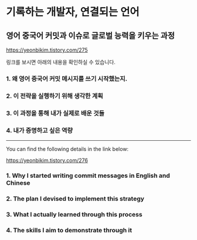 # 기록하는 개발자, 연결되는 언어
## 영어 중국어 커밋과 이슈로 글로벌 능력을 키우는 과정

https://yeonbikim.tistory.com/275

링크를 보시면 아래의 내용을 확인하실 수 있습니다. 
### 1. 왜 영어 중국어 커밋 메시지를 쓰기 시작했는지. 
### 2. 이 전략을 실행하기 위해 생각한 계획 
### 3. 이 과정을 통해 내가 실제로 배운 것들 
### 4. 내가 증명하고 싶은 역량

------------------------------------

You can find the following details in the link below:

https://yeonbikim.tistory.com/276

### 1. Why I started writing commit messages in English and Chinese

### 2. The plan I devised to implement this strategy

### 3. What I actually learned through this process

### 4. The skills I aim to demonstrate through it


